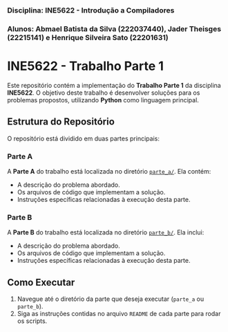 ### Disciplina: INE5622 - Introdução a Compiladores
### Alunos: Abmael Batista da Silva (222037440), Jader Theisges (22215141) e Henrique Silveira Sato (22201631)


# INE5622 - Trabalho Parte 1

Este repositório contém a implementação do **Trabalho Parte 1** da disciplina **INE5622**. O objetivo deste trabalho é desenvolver soluções para os problemas propostos, utilizando **Python** como linguagem principal.

## Estrutura do Repositório

O repositório está dividido em duas partes principais:

### Parte A
A **Parte A** do trabalho está localizada no diretório [`parte_a/`](./parte_a). Ela contém:

- A descrição do problema abordado.
- Os arquivos de código que implementam a solução.
- Instruções específicas relacionadas à execução desta parte.

### Parte B
A **Parte B** do trabalho está localizada no diretório [`parte_b/`](./parte_b). Ela inclui:

- A descrição do problema abordado.
- Os arquivos de código que implementam a solução.
- Instruções específicas relacionadas à execução desta parte.

## Como Executar

1. Navegue até o diretório da parte que deseja executar (`parte_a` ou `parte_b`).
2. Siga as instruções contidas no arquivo `README` de cada parte para rodar os scripts.
